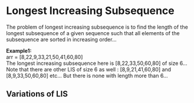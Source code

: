 # Longest Increasing Subsequence
The problem of longest increasing subsequence is to find the length of the longest subsequence of a given sequence such that all elements  of the subsequence are sorted in increasing order...

**Example1:**<br>
arr = [8,22,9,33,21,50,41,60,80]<br>
The longest increasing subsequence here is [8,22,33,50,60,80] of size 6...
Note that there are other LIS of size 6 as well : [8,9,21,41,60,80] and [8,9,33,50,60,80] etc...
But there is none with length more than 6...

## Variations of LIS
